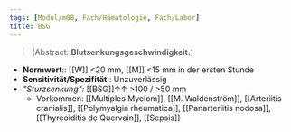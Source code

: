 ```yaml
---
tags: [Modul/m08, Fach/Hämatologie, Fach/Labor]
title: BSG
---
```

> (Abstract::**Blutsenkungsgeschwindigkeit.**)
- **Normwert**:: [[W]] <20 mm, [[M]] <15 mm in der ersten Stunde
- **Sensitivität/Spezifität**:: Unzuverlässig
- *"Sturzsenkung":* [[BSG]]↑↑ >100 / >50 mm
	- Vorkommen: [[Multiples Myelom]], [[M. Waldenström]], [[Arteriitis cranialis]], [[Polymyalgia rheumatica]], [[Panarteriitis nodosa]], [[Thyreoiditis de Quervain]], [[Sepsis]]